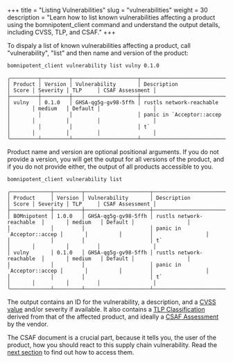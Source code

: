 +++
title = "Listing Vulnerabilities"
slug = "vulnerabilities"
weight = 30
description = "Learn how to list known vulnerabilities affecting a product using the bomnipotent_client command and understand the output details, including CVSS, TLP, and CSAF."
+++

To dispaly a list of known vulnerabilities affecting a product, call "vulnerability", "list" and then name and version of the product:

```bash
bomnipotent_client vulnerability list vulny 0.1.0
```

``` {wrap="false" title="output"}
╭─────────┬─────────┬─────────────────────┬───────────────────────────┬───────┬──────────┬─────────┬─────────────────╮
│ Product │ Version │ Vulnerability       │ Description               │ Score │ Severity │ TLP     │ CSAF Assessment │
├─────────┼─────────┼─────────────────────┼───────────────────────────┼───────┼──────────┼─────────┼─────────────────┤
│ vulny   │ 0.1.0   │ GHSA-qg5g-gv98-5ffh │ rustls network-reachable  │       │ medium   │ Default │                 │
│         │         │                     │ panic in `Acceptor::accep │       │          │         │                 │
│         │         │                     │ t`                        │       │          │         │                 │
╰─────────┴─────────┴─────────────────────┴───────────────────────────┴───────┴──────────┴─────────┴─────────────────╯
```

Product name and version are optional positional arguments. If you do not provide a version, you will get the output for all versions of the product, and if you do not provide either, the output of all products accessible to you.


```bash
bomnipotent_client vulnerability list
```

``` {wrap="false" title="output"}
╭─────────────┬─────────┬─────────────────────┬───────────────────────────┬───────┬──────────┬─────────┬─────────────────╮
│ Product     │ Version │ Vulnerability       │ Description               │ Score │ Severity │ TLP     │ CSAF Assessment │
├─────────────┼─────────┼─────────────────────┼───────────────────────────┼───────┼──────────┼─────────┼─────────────────┤
│ BOMnipotent │ 1.0.0   │ GHSA-qg5g-gv98-5ffh │ rustls network-reachable  │       │ medium   │ Default │                 │
│             │         │                     │ panic in `Acceptor::accep │       │          │         │                 │
│             │         │                     │ t`                        │       │          │         │                 │
│ vulny       │ 0.1.0   │ GHSA-qg5g-gv98-5ffh │ rustls network-reachable  │       │ medium   │ Default │                 │
│             │         │                     │ panic in `Acceptor::accep │       │          │         │                 │
│             │         │                     │ t`                        │       │          │         │                 │
╰─────────────┴─────────┴─────────────────────┴───────────────────────────┴───────┴──────────┴─────────┴─────────────────╯
```

The output contains an ID for the vulnerability, a description, and a [CVSS value](https://www.first.org/cvss/) and/or severity if available. It also contains a [TLP Classification](https://www.first.org/tlp/) derived from that of the affected product, and ideally a [CSAF Assessment](https://www.csaf.io/) by the vendor.

The CSAF document is a crucial part, because it tells you, the user of the product, how you should react to this supply chain vulnerability. Read the [next section](/client/consumer/csaf-docs/) to find out how to access them.
